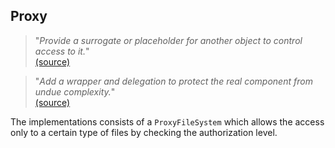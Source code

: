 ## Proxy

> "*Provide a surrogate or placeholder for another object to control access to it.*"<br>
[(source)](http://www.dofactory.com/net/proxy-design-pattern)

> "*Add a wrapper and delegation to protect the real component from undue complexity.*"<br>
[(source)](http://sourcemaking.com/design_patterns/proxy)

The implementations consists of a `ProxyFileSystem` which allows the access only to a certain type of files
by checking the authorization level.
